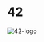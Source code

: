 # 42
![42-logo](https://user-images.githubusercontent.com/73845925/136096716-017ecf05-d073-42b5-b3a4-5ff26bf6d9b9.png)
